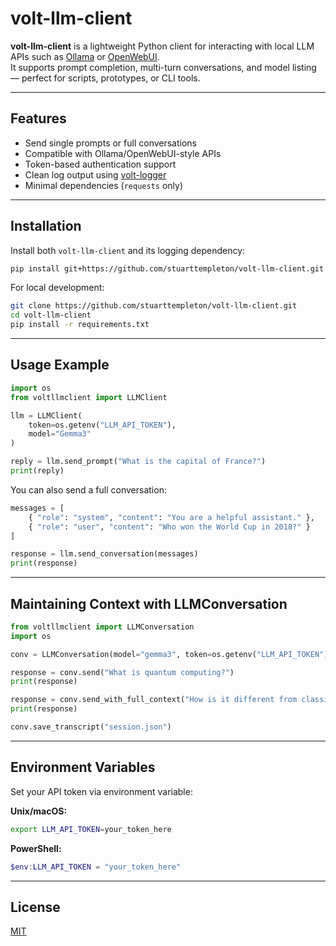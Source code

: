 # volt-llm-client

**volt-llm-client** is a lightweight Python client for interacting with local LLM APIs such as [Ollama](https://ollama.com/) or [OpenWebUI](https://github.com/open-webui/open-webui).  
It supports prompt completion, multi-turn conversations, and model listing — perfect for scripts, prototypes, or CLI tools.

---

## Features

- Send single prompts or full conversations
- Compatible with Ollama/OpenWebUI-style APIs
- Token-based authentication support
- Clean log output using [volt-logger](https://github.com/stuarttempleton/volt-logger)
- Minimal dependencies (`requests` only)

---

## Installation

Install both `volt-llm-client` and its logging dependency:

```bash
pip install git+https://github.com/stuarttempleton/volt-llm-client.git
````

For local development:

```bash
git clone https://github.com/stuarttempleton/volt-llm-client.git
cd volt-llm-client
pip install -r requirements.txt
```

---

## Usage Example

```python
import os
from voltllmclient import LLMClient

llm = LLMClient(
    token=os.getenv("LLM_API_TOKEN"),
    model="Gemma3"
)

reply = llm.send_prompt("What is the capital of France?")
print(reply)
```

You can also send a full conversation:

```python
messages = [
    { "role": "system", "content": "You are a helpful assistant." },
    { "role": "user", "content": "Who won the World Cup in 2018?" }
]

response = llm.send_conversation(messages)
print(response)
```

---

## Maintaining Context with LLMConversation

```python
from voltllmclient import LLMConversation
import os

conv = LLMConversation(model="gemma3", token=os.getenv("LLM_API_TOKEN"))

response = conv.send("What is quantum computing?")
print(response)

response = conv.send_with_full_context("How is it different from classical computing?")
print(response)

conv.save_transcript("session.json")
```

---

## Environment Variables

Set your API token via environment variable:

**Unix/macOS:**

```bash
export LLM_API_TOKEN=your_token_here
```

**PowerShell:**

```powershell
$env:LLM_API_TOKEN = "your_token_here"
```

---

## License

[MIT](LICENSE)

